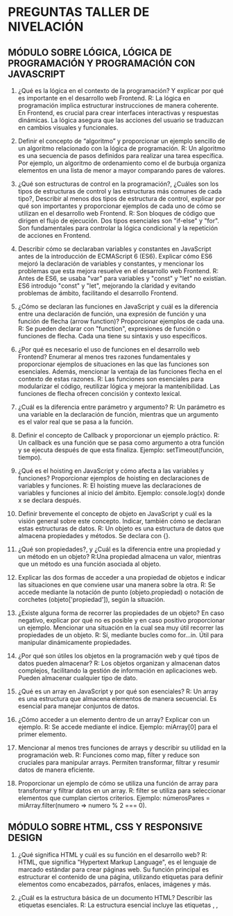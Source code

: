 # PREGUNTAS TALLER DE NIVELACIÓN

## MÓDULO SOBRE LÓGICA, LÓGICA DE PROGRAMACIÓN Y PROGRAMACIÓN CON JAVASCRIPT

1. ¿Qué es la lógica en el contexto de la programación? Y explicar por qué es importante
   en el desarrollo web Frontend.
   R: La lógica en programación implica estructurar instrucciones de manera coherente. En Frontend, es crucial para crear interfaces interactivas y respuestas dinámicas. La lógica asegura que las acciones del usuario se traduzcan en cambios visuales y funcionales.

2. Definir el concepto de “algoritmo” y proporcionar un ejemplo sencillo de un algoritmo
   relacionado con la lógica de programación.
   R: Un algoritmo es una secuencia de pasos definidos para realizar una tarea específica. Por ejemplo, un algoritmo de ordenamiento como el de burbuja organiza elementos en una lista de menor a mayor comparando pares de valores.

3. ¿Qué son estructuras de control en la programación?, ¿Cuáles son los tipos de
   estructuras de control y las estructuras más comunes de cada tipo?, Describir al menos
   dos tipos de estructura de control, explicar por qué son importantes y proporcionar
   ejemplos de cada uno de cómo se utilizan en el desarrollo web Frontend.
   R: Son bloques de código que dirigen el flujo de ejecución. Dos tipos esenciales son "if-else" y "for". Son fundamentales para controlar la lógica condicional y la repetición de acciones en Frontend.

4. Describir cómo se declaraban variables y constantes en JavaScript antes de la
   introducción de ECMAScript 6 (ES6). Explicar cómo ES6 mejoró la declaración de
   variables y constantes, y mencionar los problemas que esta mejora resuelve en el
   desarrollo web Frontend.
   R: Antes de ES6, se usaba "var" para variables y "const" y "let" no existían. ES6 introdujo "const" y "let", mejorando la claridad y evitando problemas de ámbito, facilitando el desarrollo Frontend.

5. ¿Cómo se declaran las funciones en JavaScript y cuál es la diferencia entre una
   declaración de función, una expresión de función y una función de flecha (arrow
   function)? Proporcionar ejemplos de cada una.
   R: Se pueden declarar con "function", expresiones de función o funciones de flecha. Cada una tiene su sintaxis y uso específicos.

6. ¿Por qué es necesario el uso de funciones en el desarrollo web Frontend? Enumerar al
   menos tres razones fundamentales y proporcionar ejemplos de situaciones en las que
   las funciones son esenciales. Además, mencionar la ventaja de las funciones flecha en
   el contexto de estas razones.
   R: Las funciones son esenciales para modularizar el código, reutilizar lógica y mejorar la mantenibilidad. Las funciones de flecha ofrecen concisión y contexto lexical.

7. ¿Cuál es la diferencia entre parámetro y argumento?
   R: Un parámetro es una variable en la declaración de función, mientras que un argumento es el valor real que se pasa a la función.

8. Definir el concepto de Callback y proporcionar un ejemplo práctico.
   R: Un callback es una función que se pasa como argumento a otra función y se ejecuta después de que esta finaliza. Ejemplo: setTimeout(función, tiempo).

9. ¿Qué es el hoisting en JavaScript y cómo afecta a las variables y funciones?
   Proporcionar ejemplos de hoisting en declaraciones de variables y funciones.
   R: El hoisting mueve las declaraciones de variables y funciones al inicio del ámbito. Ejemplo: console.log(x) donde x se declara después.

10. Definir brevemente el concepto de objeto en JavaScript y cuál es la visión general sobre
    este concepto. Indicar, también cómo se declaran estas estructuras de datos.
    R: Un objeto es una estructura de datos que almacena propiedades y métodos. Se declara con {}.

11. ¿Qué son propiedades?, y ¿Cuál es la diferencia entre una propiedad y un método en
    un objeto?
    R:Una propiedad almacena un valor, mientras que un método es una función asociada al objeto.

12. Explicar las dos formas de acceder a una propiedad de objetos e indicar las situaciones
    en que conviene usar una manera sobre la otra.
    R: Se accede mediante la notación de punto (objeto.propiedad) o notación de corchetes (objeto['propiedad']), según la situación.

13. ¿Existe alguna forma de recorrer las propiedades de un objeto? En caso negativo,
    explicar por qué no es posible y en caso positivo proporcionar un ejemplo. Mencionar
    una situación en la cual sea muy útil recorrer las propiedades de un objeto.
    R: Sí, mediante bucles como for...in. Útil para manipular dinámicamente propiedades.

14. ¿Por qué son útiles los objetos en la programación web y qué tipos de datos pueden
    almacenar?
    R: Los objetos organizan y almacenan datos complejos, facilitando la gestión de información en aplicaciones web. Pueden almacenar cualquier tipo de dato.

15. ¿Qué es un array en JavaScript y por qué son esenciales?
    R: Un array es una estructura que almacena elementos de manera secuencial. Es esencial para manejar conjuntos de datos.

16. ¿Cómo acceder a un elemento dentro de un array? Explicar con un ejemplo.
    R: Se accede mediante el índice. Ejemplo: miArray[0] para el primer elemento.

17. Mencionar al menos tres funciones de arrays y describir su utilidad en la programación
    web.
    R: Funciones como map, filter y reduce son cruciales para manipular arrays. Permiten transformar, filtrar y resumir datos de manera eficiente.

18. Proporcionar un ejemplo de cómo se utiliza una función de array para transformar y
    filtrar datos en un array.
    R: filter se utiliza para seleccionar elementos que cumplan ciertos criterios. Ejemplo: númerosPares = miArray.filter(numero => numero % 2 === 0).

## MÓDULO SOBRE HTML, CSS Y RESPONSIVE DESIGN

1. ¿Qué significa HTML y cuál es su función en el desarrollo web?
   R: HTML, que significa "Hypertext Markup Language", es el lenguaje de marcado estándar para crear páginas web. Su función principal es estructurar el contenido de una página, utilizando etiquetas para definir elementos como encabezados, párrafos, enlaces, imágenes y más.

2. ¿Cuál es la estructura básica de un documento HTML? Describir las etiquetas
   esenciales.
   R: La estructura esencial incluye las etiquetas <html>, <head>, <title>, <body>, y otras como <meta charset="UTF-8">. Define la información básica y el contenido de la página.

3. ¿Qué es CSS y cuál es su propósito en el desarrollo web?
   R: CSS, que significa "Cascading Style Sheets", es un lenguaje de estilo utilizado para dar estilo y diseño a documentos HTML. Su propósito es separar la estructura del contenido y la presentación visual.

4. ¿Qué son selectores CSS, cuáles son los principales tipos de selectores y porqué es
   importante entender la especificidad en el contexto de las hojas de estilo en cascada
   (CSS)? Describir al menos tres tipos de selectores CSS y cómo la especificidad afecta
   a la aplicación de estilos en un proyecto de desarrollo web Frontend. Proporcionar
   ejemplos de situaciones en las que se utiliza la especificidad de selectores para resolver
   conflictos de estilos.
   R: Los selectores apuntan a elementos específicos para aplicar estilos. La especificidad determina cuál estilo prevalece en conflictos. Ejemplos de selectores: clase (.clase), ID (#id), y tipo (elemento). La especificidad se basa en el peso de estos selectores.

5. Explicar las diferencias entre los estilos en línea (inline), estilos internos (embedded) y
   estilos externos (external) en CSS. Indicar cuál de los tres estilos es el recomendado
   usar y por qué.
   R: En línea (Inline): Estilos aplicados directamente en la etiqueta HTML.
   Internos (Embedded): Estilos dentro de la etiqueta <style> en el head.
   Externos (External): Estilos en un archivo separado. Se recomienda usar estilos externos para mejorar la mantenibilidad y la reutilización del código.

6. ¿Qué es flexbox y cómo se utiliza para el diseño de páginas web?
   R: Flexbox es un modelo de diseño unidimensional que simplifica la alineación y distribución de elementos en un contenedor, especialmente útil para diseños flexibles y alineación en una sola fila o columna.

7. Explicar cómo se emplean las propiedades flexbox y explicar la función de las
   principales propiedades en la creación de diseños flexibles.
   R: Principales propiedades: display: flex;, flex-direction, justify-content, align-items, y align-self. Estas controlan la dirección del flujo, la alineación y la distribución de elementos en un contenedor flexible.

8. ¿Qué es CSS Grid Layout y en qué se diferencia de flexbox?
   R: CSS Grid Layout es un modelo bidimensional que permite crear diseños más complejos. A diferencia de Flexbox, que trabaja en un solo eje, Grid permite organizar elementos en filas y columnas.

9. Proporcionar un ejemplo de cómo crear una cuadrícula sencilla con CSS Grid.
   R: .contenedor {
   display: grid;
   grid-template-columns: repeat(3, 1fr);
   grid-gap: 10px;
   }

10. ¿Qué significa el diseño responsivo en el contexto del desarrollo web?
    R: Diseño responsivo se refiere a la capacidad de una página web para adaptarse a diferentes tamaños de pantalla y dispositivos, garantizando una experiencia de usuario óptima.

11. Enumerar al menos tres técnicas o estrategias utilizadas para lograr el diseño
    responsivo en una página web.
    R: Media Queries: Cambios en estilos según el tamaño de la pantalla.
    Imágenes Fluidas: Imágenes que se ajustan al ancho del contenedor.
    Flexbox y Grid: Utilización de estos modelos para crear diseños flexibles.

## MÓDULO SOBRE DOM E INTERACCIÓN CON EL DOM

1. ¿Qué es el DOM (Modelo de Objeto de Documento) en el contexto de la programación
   web?
   R: El DOM es una interfaz de programación que representa la estructura de un documento HTML/XML como un árbol de objetos. Permite a los programadores acceder, modificar y manipular dinámicamente el contenido y la estructura de una página web.

2. ¿Cuál es la diferencia entre el DOM y el HTML en una página web?
   R: Mientras que HTML es el lenguaje de marcado para estructurar la información en una página web, el DOM es una interfaz de programación que representa y permite la manipulación de esa estructura en tiempo real.

3. ¿Porqué es importante entender y manipular el DOM en el desarrollo web Frontend?
   R: Entender y manipular el DOM es crucial para crear aplicaciones web interactivas. Permite la actualización dinámica de contenido, respuesta a eventos del usuario y la creación de experiencias de usuario más fluidas.

4. ¿Qué son los eventos del DOM y cuáñ es su función en una página web?
   R: Los eventos son acciones detectadas por la interfaz del usuario que desencadenan funciones o scripts. En una página web, ejemplos comunes incluyen clics, envíos de formularios, cargas y más.

5. Proporcionar ejemplos de eventos prácticos y comunes, como “click”, “submit” y “load o
   DOMContentLoad”.
   R: "click": Se activa al hacer clic en un elemento.
   "submit": Se activa al enviar un formulario.
   "load" o "DOMContentLoaded": Se activa cuando la página o el DOM se carga.

6. ¿Por qué es importante manejar eventos en la interacción usuario-web y cómo se
   añaden controladores de eventos a los elementos del DOM?
   R: La interacción usuario-web se basa en eventos. Agregar controladores de eventos permite ejecutar código en respuesta a acciones del usuario, haciendo las páginas web más dinámicas.

7. Describir al menos tres métodos para seleccionar elementos del DOM en JavaScript.
   R: getElementById(): Selecciona un elemento por su ID.
   getElementsByClassName(): Selecciona elementos por su clase.
   querySelector(): Selecciona el primer elemento que coincida con un selector CSS.

8. ¿Cómo se crea un nuevo elemento HTML y se agrega al DOM utilizando JavaScript?
   R: const nuevoElemento = document.createElement("div");
   document.body.appendChild(nuevoElemento);

9. ¿Cuál es la importancia de la manipulación del DOM en la creación de aplicaciones web
   dinámicas e interactivas?
   R: La manipulación del DOM permite actualizar la interfaz de usuario en respuesta a acciones del usuario o cambios en los datos, creando experiencias interactivas y dinámicas.

10. Explicar brevemente los conceptos “event bubbling” y “event delegation” en el contexto
    de eventos del DOM.
    R: Event Bubbling: Es el proceso en el que un evento se propaga desde el elemento objetivo hasta el ancestro.
    Event Delegation: Es la técnica de asignar un solo controlador de eventos a un ancestro común en lugar de a múltiples elementos hijos.

11. ¿Por qué son relevantes los conceptos “event bubbling” y “event delegation” en la
    gestión de eventos en páginas web con múltiples elementos interactivos?
    R: Permiten gestionar eficientemente eventos en páginas con múltiples elementos, mejorando el rendimiento y facilitando la gestión de eventos dinámicos.

## MÓDULO SOBRE COMUNICACIÓN CON EL SERVIDOR (STORAGE, PROMESAS, ASINCRONÍAS Y PETICIONES HTTPS)

1. Definir brevemente el concepto de localStorage y sessionStorage.
   R: localStorage: Almacena datos de manera persistente en el navegador.
   sessionStorage: Almacena datos de forma temporal mientras la sesión del navegador está abierta.

2. Describir las diferencias claves entre localStorage y sessionStorage.
   R: Persistencia: localStorage es persistente, sessionStorage se borra al cerrar la sesión.
   Ámbito: localStorage comparte datos entre pestañas, sessionStorage no.

3. ¿Por qué son útiles para almacenar datos en el navegador y cuál es su límite de
   capacidad?
   R: Útiles para almacenar datos localmente.
   Capacidad típica de al menos 5 MB por dominio.
4. ¿Qué son las promesas en JavaScript y para qué se utilizan en el desarrollo web?
   R: Promesas representan un valor futuro que puede estar disponible de inmediato, después de un tiempo, o nunca. Se utilizan para manejar operaciones asincrónicas.

5. Explica el concepto de asincronía en programación y cómo las promesas ayudan a
   manejar operaciones asincrónicas.
   R: La asincronía implica que las operaciones no se ejecutan en secuencia. Las promesas ayudan a manejar este comportamiento, permitiendo un código más limpio y estructurado.

6. Proporciona un ejemplo de cómo se utiliza una promesa para realizar una operación
   asincrónica, como una solicitud de red.
   R: const fetchData = () => {
   return new Promise((resolve, reject) => {
   // Simulación de solicitud de red
   setTimeout(() => {
   const data = { resultado: "Datos recuperados" };
   resolve(data);
   }, 1000);
   });
   };

7. ¿Qué es JSON Server y cómo se utiliza en el desarrollo web?
   R: JSON Server es una herramienta que permite simular una API REST falsa utilizando un archivo JSON. Facilita el desarrollo frontend al proporcionar un backend falso.

8. ¿Por qué es útil simular una API REST falsa con JSON Server en el desarrollo frontend?
   R: Desarrollo frontend sin depender de un backend real.
   Pruebas sin afectar el servidor real.

9. ¿Cuáles son las diferencias claves entre los métodos del objeto promesa .then().catch()
   y las palabras claves async/await?
   R: .then().catch(): Utilizado con promesas de forma encadenada.
   async/await: Proporciona una sintaxis más limpia y legible para manejar promesas.

10. Proporciona un ejemplo de cómo configurar una API falsa con JSON Server y realizar
    solicitudes (GET, POST, PUT, PATCH y DELETE) a través de ella.
    R: npm install -g json-server
    json-server --watch db.json

11. Describe las diferencias entre Fetch y Axios como métodos para realizar solicitudes
    HTTP en JavaScript.
    R: Fetch: API nativa del navegador, más verbosa.
    Axios: Librería externa, más simple y potente.

12. ¿Por qué es importante considerar las peticiones HTTP en aplicaciones web modernas?
    R: Intercambio de datos entre frontend y backend.
    Actualizaciones dinámicas sin recargar la página.

13. Proporciona ejemplos de cómo se utilizan Fetch y Axios para realizar solicitudes GET y
    POST.
    R: // Fetch
    fetch("https://api.example.com/data")
    .then(response => response.json())
    .then(data => console.log(data))
    .catch(error => console.error(error));
    // Axios
    axios.get("https://api.example.com/data")
    .then(response => console.log(response.data))
    .catch(error => console.error(error));

14. Explica la importancia del manejo de errores al trabajar con promesas en el desarrollo
    web.
    R: Evita fallas silenciosas.
    Mejora la detección y solución de problemas.

15. Describe cómo se manejan los errores en las promesas, incluyendo el uso de catch.
    R: fetchData()
    .then(data => console.log(data))
    .catch(error => console.error(error));

16. ¿Cuáles son las diferencias claves entre los métodos del objeto promesa .then().catch()
    y la estructura try/catch?
    R: .then().catch(): Se usa con promesas.
    try/catch: Para manejar errores en bloques de código síncrono.

17. Proporciona un ejemplo de cómo se puede manejar un error en una promesa al realizar
    una solicitud de red.
    R: fetchData()
    .then(data => console.log(data))
    .catch(error => console.error("Error:", error));

## MÓDULO SOBRE REACT JS

1. Explicar brevemente el concepto de ReactJS y sus principales características.
   R: ReactJS es una biblioteca de JavaScript para construir interfaces de usuario. Sus características clave incluyen el uso de componentes reutilizables, el Virtual DOM para optimizar las actualizaciones de la interfaz y la programación declarativa.

2. Definir qué es un componente en ReactJS y mencionar los tipos de componentes que
   existen.
   R: Un componente en ReactJS es una parte reutilizable e independiente de la interfaz de usuario. Tipos de componentes: Funcionales (basados en funciones) y de Clase (basados en clases ES6).

3. ¿Qué es el Virtual DOM y cuál es su función en ReactJS?
   R: El Virtual DOM es una representación virtual de la estructura de la interfaz de usuario. React lo utiliza para realizar actualizaciones eficientes, minimizando las manipulaciones directas del DOM.

4. ¿Qué es JSX en ReactJS y porqué es importante?
   R: JSX es una extensión de JavaScript que permite escribir código similar a XML/HTML en JavaScript. Es importante en React para definir la estructura del componente de manera más clara y concisa.

5. ¿Qué es un Hook en ReactJS y cuál es su propósito?
   R: Un Hook en ReactJS es una función especial que permite agregar estado y otras características de React en componentes de función.

6. Mencionar al menos tres tipos de Hooks en ReactJS y explicar brevemente para qué se
   utilizan.
   R: useState: Agrega estado a componentes de función.
   useEffect: Maneja efectos secundarios en componentes funcionales.
   useContext: Permite acceder al contexto de React en componentes de función.

7. ¿Cuáles son las reglas de uso para los Hooks en ReactJS?
   R: Solo usarlos en el nivel superior del componente de función.
   No usar Hooks dentro de bucles, condiciones ni funciones anidadas.

8. Explicar qué es React Router DOM versión 6, para qué se utiliza y cuáles son sus
   principales componentes y Hooks.
   R: React Router DOM v6 es una biblioteca para manejar la navegación en aplicaciones React. Sus componentes principales incluyen <BrowserRouter>, <Route>, y <Link>. Hooks como useNavigate se utilizan para la navegación programática.

9. Explicar cómo se realiza la navegación entre diferentes páginas utilizando React Router
   DOM.
   R: La navegación se realiza mediante la utilización de <Link> para los enlaces y useNavigate para la navegación programática. Los componentes <Route> determinan qué componente renderizar según la URL.

10. ¿Cómo se definen rutas en React Router DOM?
    R: Rutas se definen con el componente <Route>:
    <Route path="/inicio" element={<Inicio />} />

11. Describir cómo crear un proyecto ReactJS con Vite
    R: npm create vite my-react-app --template react
    cd my-react-app
    npm install
    npm run dev

12. Describir cómo desplegar un JSON server en cualquier Hosting free o servicio en la
    nube gratuito de su elección
    R: Instalar JSON Server: npm install -g json-server
    Crear archivo JSON: db.json
    Desplegar en hosting gratuito (por ejemplo, Vercel, Netlify) con el comando: json-server --watch db.json

13. Describir cómo desplegar una aplicación en cualquier Hosting de su elección.
    R: Crear una versión de producción: npm run build
    Desplegar en el hosting de elección (Vercel, Netlify, GitHub Pages, etc.).

## MÓDULO SOBRE GESTION DE ESTADOS Y DATOS CON REACT CONTEXT Y USEREDUCER

1. ¿Qué es React Context y para qué se utiliza en el desarrollo web con React?
   R: React Context es una característica que permite pasar datos a través del árbol de componentes sin tener que pasar props manualmente a través de cada nivel. Se utiliza para gestionar el estado global, como temas, autenticación, etc.

2. Describir cómo se crea un contexto en React y cómo se proporciona y consume
   información a través de él.
   R: const MiContexto = React.createContext();
   Para proporcionar y consumir información:
   // Proporcionar información
   <MiContexto.Provider value={informacion}>
   {/_ Componentes hijos _/}
   </MiContexto.Provider>
   // Consumir información
   <MiContexto.Consumer>
   {valor => /_ Renderizar con el valor _/}
   </MiContexto.Consumer>

3. ¿Cuál es la ventaja de utilizar React Context en lugar de pasar props a través de múltiples
   componentes?
   R: Evita pasar props a través de múltiples niveles.
   Facilita el acceso a datos en cualquier parte del árbol de componentes.

4. Explicar el propósito de useReducer en React y cómo se diferencia de useState.
   R: useReducer es un hook que se utiliza para gestionar el estado de componentes más complejos. Se utiliza cuando el estado depende del anterior o cuando se manejan actualizaciones de estado en función de acciones.

5. Describe los argumentos que toma la función useReducer.
   R: useReducer(reducer, initialState)

reducer: Función que especifica cómo se cambia el estado en respuesta a acciones.
initialState: Estado inicial del componente.

6. ¿Por qué es útil utilizar useReducer para gestionar el estado en aplicaciones más
   complejas?
   R: useReducer es útil cuando el estado es complejo o depende de acciones específicas. Facilita la gestión de lógica de estado más compleja.

7. ¿Cómo se puede utilizar React Context junto con useReducer para gestionar el estado
   global en una aplicación de React?
   R: Puedes combinar React Context y useReducer para gestionar el estado global de una aplicación React, proporcionando el dispatch del useReducer a través del contexto.

8. ¿Por qué es importante tener un sistema de gestión de estado global en aplicaciones
   React más grandes?
   R: Evita la prop drilling (pasar props a través de muchos componentes).
   Facilita el acceso y la actualización del estado desde cualquier componente.

9. Menciona al menos tres ventajas de utilizar una combinación de React Context y
   useReducer en comparación con el manejo de estado local en componentes.
   R: Simplicidad: Evita pasar props manualmente.
   Escalabilidad: Maneja fácilmente el estado en aplicaciones más grandes.
   Mantenibilidad: Facilita la organización del código y la lógica de estado.

10. ¿En qué situaciones podría ser beneficioso migrar de un enfoque de manejo de estado
    local a un enfoque de estado global utilizando React Context y useReducer?
    R: Escalabilidad: A medida que la aplicación crece, el manejo global se vuelve más eficiente.
    Reusabilidad: Evita duplicar la lógica de estado en múltiples componentes.
    Mantenibilidad: Facilita la gestión y actualización del estado global.
